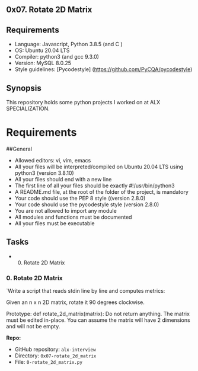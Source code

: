 ## 0x07. Rotate 2D Matrix

## Requirements
* Language: Javascript, Python 3.8.5 (and C )
* OS: Ubuntu 20.04 LTS
* Compiler: python3  (and gcc 9.3.0)
* Version: MySQL  8.0.25
* Style guidelines: [Pycodestyle] (https://github.com/PyCQA/pycodestyle)


## Synopsis
This repository holds some python projects I worked on at ALX SPECIALIZATION.

# Requirements
##General
* Allowed editors: vi, vim, emacs
* All your files will be interpreted/compiled on Ubuntu 20.04 LTS using python3 (version 3.8.10)
* All your files should end with a new line
* The first line of all your files should be exactly #!/usr/bin/python3
* A README.md file, at the root of the folder of the project, is mandatory
* Your code should use the PEP 8 style ((version 2.8.0)
* Your code should use the pycodestyle style (version 2.8.0)
* You are not allowed to import any module
* All modules and functions must be documented
* All your files must be executable


## Tasks

* 0. Rotate 2D Matrix

### 0. Rotate 2D Matrix

`Write a script that reads stdin line by line and computes metrics:

Given an n x n 2D matrix, rotate it 90 degrees clockwise.

Prototype: def rotate_2d_matrix(matrix):
Do not return anything. The matrix must be edited in-place.
You can assume the matrix will have 2 dimensions and will not be empty.

**Repo:**

*   GitHub repository: `alx-interview`
*   Directory: `0x07-rotate_2d_matrix`
*   File: `0-rotate_2d_matrix.py`
